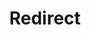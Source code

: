 ﻿---
layout: src/layouts/Redirect.astro
title: Redirect
redirect: https://yamldoc.liuyan.wang/docs/octopus-rest-api/octopus.server.exe-command-line/metrics
pubDate:  2023-01-01
navSearch: false
navSitemap: false
navMenu: false
---
